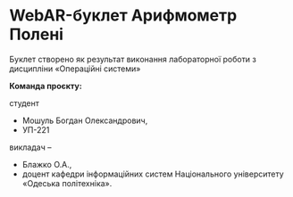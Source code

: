 # WebAR-буклет Арифмометр Полені

Буклет створено як результат виконання лабораторної роботи з дисципліни «Операційні системи»

**Команда проєкту:**

студент
+ Мошуль Богдан Олександрович,
+ УП-221

викладач – 
+ Блажко О.А.,
+ доцент кафедри інформаційних систем Національного університету «Одеська політехніка».
